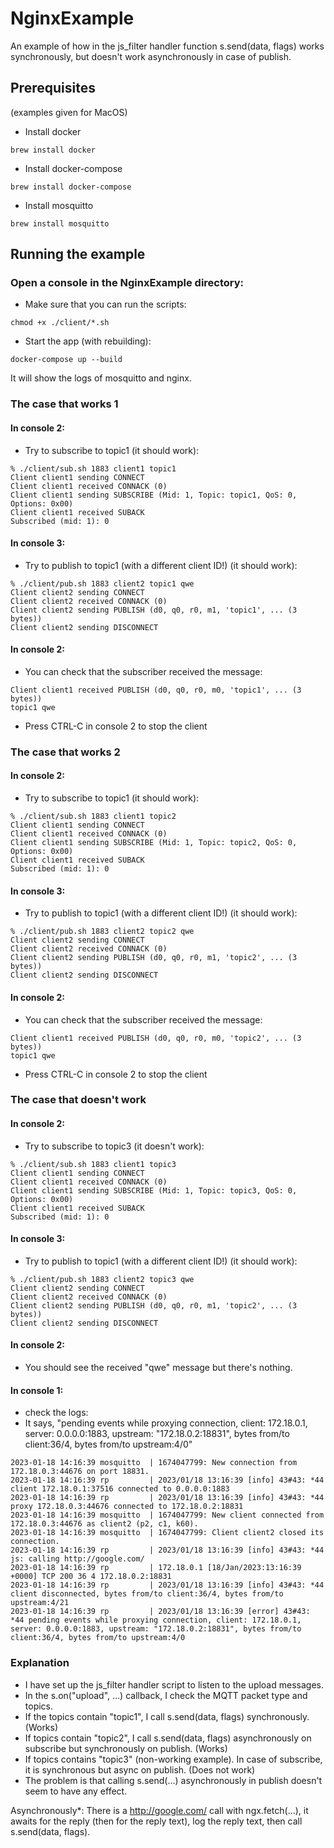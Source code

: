 # NginxExample

An example of how in the js_filter handler function s.send(data, flags) works synchronously, but doesn't work asynchronously in case of publish.

## Prerequisites
(examples given for MacOS)

- Install docker
```shell
brew install docker
```

- Install docker-compose
```shell
brew install docker-compose
```

- Install mosquitto
```shell
brew install mosquitto
```

## Running the example

### Open a console in the NginxExample directory:

- Make sure that you can run the scripts:
```shell
chmod +x ./client/*.sh
```

- Start the app (with rebuilding):
```shell
docker-compose up --build
```
It will show the logs of mosquitto and nginx.

### The case that works 1
#### In console 2:
- Try to subscribe to topic1 (it should work):
```shell
% ./client/sub.sh 1883 client1 topic1
Client client1 sending CONNECT
Client client1 received CONNACK (0)
Client client1 sending SUBSCRIBE (Mid: 1, Topic: topic1, QoS: 0, Options: 0x00)
Client client1 received SUBACK
Subscribed (mid: 1): 0
```
#### In console 3:
- Try to publish to topic1 (with a different client ID!) (it should work):
```shell
% ./client/pub.sh 1883 client2 topic1 qwe
Client client2 sending CONNECT
Client client2 received CONNACK (0)
Client client2 sending PUBLISH (d0, q0, r0, m1, 'topic1', ... (3 bytes))
Client client2 sending DISCONNECT
```
#### In console 2:
- You can check that the subscriber received the message:
```shell
Client client1 received PUBLISH (d0, q0, r0, m0, 'topic1', ... (3 bytes))
topic1 qwe
```
- Press CTRL-C in console 2 to stop the client

### The case that works 2
#### In console 2:
- Try to subscribe to topic1 (it should work):
```shell
% ./client/sub.sh 1883 client1 topic2
Client client1 sending CONNECT
Client client1 received CONNACK (0)
Client client1 sending SUBSCRIBE (Mid: 1, Topic: topic2, QoS: 0, Options: 0x00)
Client client1 received SUBACK
Subscribed (mid: 1): 0
```
#### In console 3:
- Try to publish to topic1 (with a different client ID!) (it should work):
```shell
% ./client/pub.sh 1883 client2 topic2 qwe
Client client2 sending CONNECT
Client client2 received CONNACK (0)
Client client2 sending PUBLISH (d0, q0, r0, m1, 'topic2', ... (3 bytes))
Client client2 sending DISCONNECT
```
#### In console 2:
- You can check that the subscriber received the message:
```shell
Client client1 received PUBLISH (d0, q0, r0, m0, 'topic2', ... (3 bytes))
topic1 qwe
```
- Press CTRL-C in console 2 to stop the client

### The case that doesn't work
#### In console 2:
- Try to subscribe to topic3 (it doesn't work):
```shell
% ./client/sub.sh 1883 client1 topic3
Client client1 sending CONNECT
Client client1 received CONNACK (0)
Client client1 sending SUBSCRIBE (Mid: 1, Topic: topic3, QoS: 0, Options: 0x00)
Client client1 received SUBACK
Subscribed (mid: 1): 0
```
#### In console 3:
- Try to publish to topic1 (with a different client ID!) (it should work):
```shell
% ./client/pub.sh 1883 client2 topic3 qwe
Client client2 sending CONNECT
Client client2 received CONNACK (0)
Client client2 sending PUBLISH (d0, q0, r0, m1, 'topic2', ... (3 bytes))
Client client2 sending DISCONNECT
```
#### In console 2:
- You should see the received "qwe" message but there's nothing.

#### In console 1:
- check the logs:
- It says, "pending events while proxying connection, client: 172.18.0.1, server: 0.0.0.0:1883, upstream: "172.18.0.2:18831", bytes from/to client:36/4, bytes from/to upstream:4/0"
```shell
2023-01-18 14:16:39 mosquitto  | 1674047799: New connection from 172.18.0.3:44676 on port 18831.
2023-01-18 14:16:39 rp         | 2023/01/18 13:16:39 [info] 43#43: *44 client 172.18.0.1:37516 connected to 0.0.0.0:1883
2023-01-18 14:16:39 rp         | 2023/01/18 13:16:39 [info] 43#43: *44 proxy 172.18.0.3:44676 connected to 172.18.0.2:18831
2023-01-18 14:16:39 mosquitto  | 1674047799: New client connected from 172.18.0.3:44676 as client2 (p2, c1, k60).
2023-01-18 14:16:39 mosquitto  | 1674047799: Client client2 closed its connection.
2023-01-18 14:16:39 rp         | 2023/01/18 13:16:39 [info] 43#43: *44 js: calling http://google.com/
2023-01-18 14:16:39 rp         | 172.18.0.1 [18/Jan/2023:13:16:39 +0000] TCP 200 36 4 172.18.0.2:18831
2023-01-18 14:16:39 rp         | 2023/01/18 13:16:39 [info] 43#43: *44 client disconnected, bytes from/to client:36/4, bytes from/to upstream:4/21
2023-01-18 14:16:39 rp         | 2023/01/18 13:16:39 [error] 43#43: *44 pending events while proxying connection, client: 172.18.0.1, server: 0.0.0.0:1883, upstream: "172.18.0.2:18831", bytes from/to client:36/4, bytes from/to upstream:4/0
```

### Explanation

- I have set up the js_filter handler script to listen to the upload messages.
- In the s.on("upload", ...) callback, I check the MQTT packet type and topics.
- If the topics contain "topic1", I call s.send(data, flags) synchronously. (Works)
- If topics contain "topic2", I call s.send(data, flags) asynchronously on subscribe but synchronously on publish. (Works)
- If topics contains "topic3" (non-working example). In case of subscribe, it is synchronous but async on publish. (Does not work)
- The problem is that calling s.send(...) asynchronously in publish doesn't seem to have any effect.

Asynchronously*: There is a http://google.com/ call with ngx.fetch(...), it awaits for the reply (then for the reply text), log the reply text, then call s.send(data, flags).
